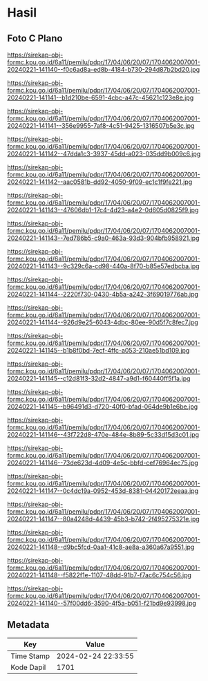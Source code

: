 # Hasil

## Foto C Plano

https://sirekap-obj-formc.kpu.go.id/6a11/pemilu/pdpr/17/04/06/20/07/1704062007001-20240221-141140--f0c6ad8a-ed8b-4184-b730-294d87b2bd20.jpg

https://sirekap-obj-formc.kpu.go.id/6a11/pemilu/pdpr/17/04/06/20/07/1704062007001-20240221-141141--b1d210be-6591-4cbc-a47c-45621c123e8e.jpg

https://sirekap-obj-formc.kpu.go.id/6a11/pemilu/pdpr/17/04/06/20/07/1704062007001-20240221-141141--356e9955-7af8-4c51-9425-1316507b5e3c.jpg

https://sirekap-obj-formc.kpu.go.id/6a11/pemilu/pdpr/17/04/06/20/07/1704062007001-20240221-141142--47dda1c3-3937-45dd-a023-035dd9b009c6.jpg

https://sirekap-obj-formc.kpu.go.id/6a11/pemilu/pdpr/17/04/06/20/07/1704062007001-20240221-141142--aac0581b-dd92-4050-9f09-ec1c1f9fe221.jpg

https://sirekap-obj-formc.kpu.go.id/6a11/pemilu/pdpr/17/04/06/20/07/1704062007001-20240221-141143--47606db1-17c4-4d23-a4e2-0d605d0825f9.jpg

https://sirekap-obj-formc.kpu.go.id/6a11/pemilu/pdpr/17/04/06/20/07/1704062007001-20240221-141143--7ed786b5-c9a0-463a-93d3-904bfb958921.jpg

https://sirekap-obj-formc.kpu.go.id/6a11/pemilu/pdpr/17/04/06/20/07/1704062007001-20240221-141143--9c329c6a-cd98-440a-8f70-b85e57edbcba.jpg

https://sirekap-obj-formc.kpu.go.id/6a11/pemilu/pdpr/17/04/06/20/07/1704062007001-20240221-141144--2220f730-0430-4b5a-a242-3f69019776ab.jpg

https://sirekap-obj-formc.kpu.go.id/6a11/pemilu/pdpr/17/04/06/20/07/1704062007001-20240221-141144--926d9e25-6043-4dbc-80ee-90d5f7c8fec7.jpg

https://sirekap-obj-formc.kpu.go.id/6a11/pemilu/pdpr/17/04/06/20/07/1704062007001-20240221-141145--b1b8f0bd-7ecf-4ffc-a053-210ae51bd109.jpg

https://sirekap-obj-formc.kpu.go.id/6a11/pemilu/pdpr/17/04/06/20/07/1704062007001-20240221-141145--c12d81f3-32d2-4847-a9d1-f60440ff5f1a.jpg

https://sirekap-obj-formc.kpu.go.id/6a11/pemilu/pdpr/17/04/06/20/07/1704062007001-20240221-141145--b96491d3-d720-40f0-bfad-064de9b1e6be.jpg

https://sirekap-obj-formc.kpu.go.id/6a11/pemilu/pdpr/17/04/06/20/07/1704062007001-20240221-141146--43f722d8-470e-484e-8b89-5c33d15d3c01.jpg

https://sirekap-obj-formc.kpu.go.id/6a11/pemilu/pdpr/17/04/06/20/07/1704062007001-20240221-141146--73de623d-4d09-4e5c-bbfd-cef76964ec75.jpg

https://sirekap-obj-formc.kpu.go.id/6a11/pemilu/pdpr/17/04/06/20/07/1704062007001-20240221-141147--0c4dc19a-0952-453d-8381-04420172eeaa.jpg

https://sirekap-obj-formc.kpu.go.id/6a11/pemilu/pdpr/17/04/06/20/07/1704062007001-20240221-141147--80a4248d-4439-45b3-b742-2f495275321e.jpg

https://sirekap-obj-formc.kpu.go.id/6a11/pemilu/pdpr/17/04/06/20/07/1704062007001-20240221-141148--d9bc5fcd-0aa1-41c8-ae8a-a360a67a9551.jpg

https://sirekap-obj-formc.kpu.go.id/6a11/pemilu/pdpr/17/04/06/20/07/1704062007001-20240221-141148--f5822f1e-1107-48dd-91b7-f7ac6c754c56.jpg

https://sirekap-obj-formc.kpu.go.id/6a11/pemilu/pdpr/17/04/06/20/07/1704062007001-20240221-141140--57f00dd6-3590-4f5a-b051-f21bd9e93998.jpg


## Metadata

| Key        | Value               |
| ---------- | ------------------- |
| Time Stamp | 2024-02-24 22:33:55 |
| Kode Dapil | 1701                |



